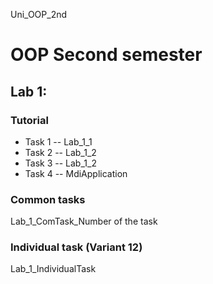Uni_OOP_2nd
# OOP Second semester

## Lab 1:

### Tutorial
- Task 1 -- Lab_1_1
- Task 2 -- Lab_1_2
- Task 3 -- Lab_1_2
- Task 4 -- MdiApplication

### Common tasks
Lab_1_ComTask_Number of the task

### Individual task (Variant 12)
Lab_1_IndividualTask
